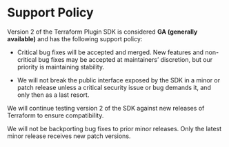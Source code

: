 # Support Policy

Version 2 of the Terraform Plugin SDK is considered **GA (generally
available)** and has the following support policy:

- Critical bug fixes will be accepted and merged. New features and non-critical
bug fixes may be accepted at maintainers’ discretion, but our priority is
maintaining stability.

- We will not break the public interface exposed by the SDK in a minor or patch
release unless a critical security issue or bug demands it, and only then as a
last resort.

We will continue testing version 2 of the SDK against new releases of Terraform
to ensure compatibility.

We will not be backporting bug fixes to prior minor releases. Only the latest
minor release receives new patch versions.

